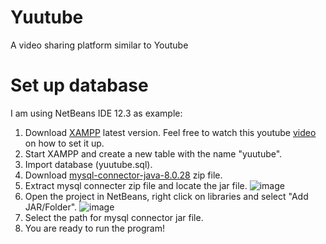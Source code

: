 # Yuutube
A video sharing platform similar to Youtube

# Set up database 
I am using NetBeans IDE 12.3 as example:
1. Download [XAMPP](https://www.apachefriends.org/index.html) latest version. Feel free to watch this youtube [video](https://www.youtube.com/watch?v=lL_aols7Yl4) on how to set it up.
2. Start XAMPP and create a new table with the name "yuutube".
3. Import database (yuutube.sql).
4. Download [mysql-connector-java-8.0.28](https://dev.mysql.com/downloads/connector/j/?os=26) zip file.
5. Extract mysql connecter zip file and locate the jar file. ![image](https://user-images.githubusercontent.com/76896343/158032309-a5b7cbf9-87b4-4a5c-b509-690cbb1e8229.png)
6. Open the project in NetBeans, right click on libraries and select "Add JAR/Folder".
   ![image](https://user-images.githubusercontent.com/76896343/158032433-bb666ba3-0910-49a8-9123-7eb114c6697d.png)
8. Select the path for mysql connector jar file.
9. You are ready to run the program!




      

